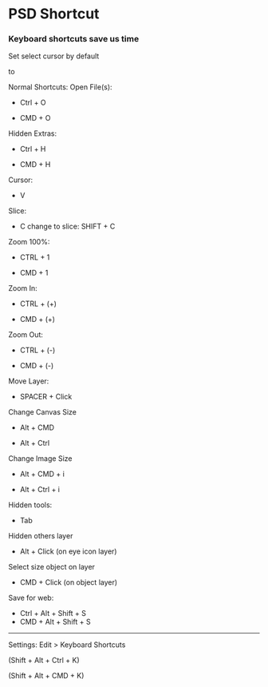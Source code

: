 PSD Shortcut
=========

### Keyboard shortcuts save us time 


Set select cursor by default

to

Normal Shortcuts:
Open File(s):  
 
 - Ctrl + O

 - CMD + O


Hidden Extras:  
 
 - Ctrl + H

 - CMD + H


Cursor:  
 
 - V


Slice:  
 

 - C
change to slice: 
SHIFT + C


Zoom 100%:  
 
 - CTRL + 1

 - CMD + 1


Zoom In:  
 
 - CTRL + (+)

 - CMD + (+)


Zoom Out:  
 
 - CTRL + (-)

 - CMD + (-)


Move Layer:  

 - SPACER + Click


Change Canvas Size

 - Alt + CMD 
 
 - Alt + Ctrl


Change Image Size

 - Alt + CMD + i
 
 - Alt + Ctrl + i


Hidden tools:  
 

 - Tab


Hidden others layer
 

 - Alt + Click (on eye icon layer)
  



Select size object on layer
 

 - CMD + Click (on object layer)


Save for web: 
 
 - Ctrl + Alt + Shift + S
 - CMD + Alt + Shift + S

________________





Settings:
Edit > Keyboard Shortcuts 
 
 (Shift + Alt + Ctrl + K) 

 (Shift + Alt + CMD + K)

